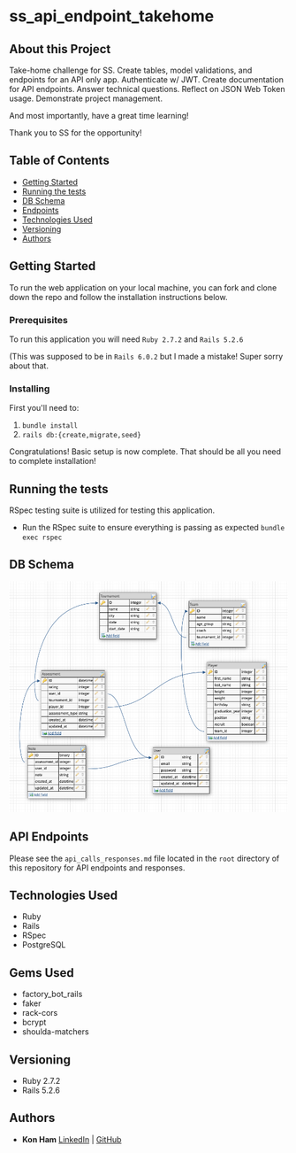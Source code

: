 # ss_api_endpoint_takehome
## About this Project
Take-home challenge for SS. Create tables, model validations, and endpoints for an API only app. Authenticate w/ JWT. Create documentation for API endpoints. Answer technical questions. Reflect on JSON Web Token usage. Demonstrate project management. 

And most importantly, have a great time learning! 

Thank you to SS for the opportunity!
## Table of Contents
  - [Getting Started](#getting-started)
  - [Running the tests](#running-the-tests)
  - [DB Schema](#db-schema)
  - [Endpoints](#endpoints)
  - [Technologies Used](#technologies-used)
  - [Versioning](#versioning)
  - [Authors](#authors)
## Getting Started
To run the web application on your local machine, you can fork and clone down the repo and follow the installation instructions below.
### Prerequisites
To run this application you will need `Ruby 2.7.2` and `Rails 5.2.6` 

(This was supposed to be in `Rails 6.0.2` but I made a mistake! Super sorry about that. 
### Installing
First you'll need to:
1) `bundle install` 
2) `rails db:{create,migrate,seed}`

Congratulations! Basic setup is now complete. That should be all you need to complete installation!

## Running the tests
RSpec testing suite is utilized for testing this application.
 - Run the RSpec suite to ensure everything is passing as expected
`bundle exec rspec`
## DB Schema
![Find My City Schema](https://github.com/kon-ham/ss_api_endpoint_takehome/blob/main/db_schema_diagram.png?raw=true)

## API Endpoints
 Please see the `api_calls_responses.md` file located in the `root` directory of this repository for API endpoints and responses.
## Technologies Used
- Ruby
- Rails
- RSpec
- PostgreSQL
## Gems Used
- factory_bot_rails
- faker
- rack-cors
- bcrypt
- shoulda-matchers
## Versioning
- Ruby 2.7.2
- Rails 5.2.6
## Authors
- **Kon Ham**
  [LinkedIn](https://www.linkedin.com/in/kon-ham) | 
  [GitHub](https://github.com/kon-ham)
